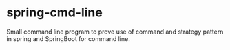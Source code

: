 # spring-cmd-line
Small command line program to prove use of command and strategy pattern in spring and SpringBoot for command line. 
